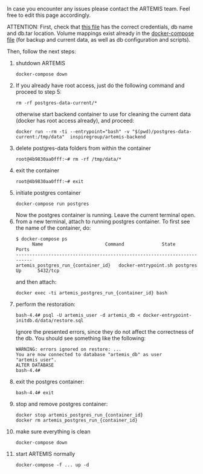 In case you encounter any issues please contact the ARTEMIS team. Feel free to edit this page accordingly.

ATTENTION: First, check that [this file](https://github.com/FORTH-ICS-INSPIRE/artemis/blob/master/other/db/data/restore.sql) has the correct credentials, db name and db.tar location. Volume mappings exist already in the [docker-compose file](https://github.com/FORTH-ICS-INSPIRE/artemis/blob/master/docker-compose.yaml#L123) (for backup and current data, as well as db configuration and scripts).

Then, follow the next steps:
1. shutdown ARTEMIS
   ```
   docker-compose down
   ```
2. If you already have root access, just do the following command and proceed to step 5:
   ```
   rm -rf postgres-data-current/*
   ```
   otherwise start backend container to use for cleaning the current data (docker has root access already), and proceed:
   ```
   docker run --rm -ti --entrypoint="bash" -v "$(pwd)/postgres-data-current:/tmp/data"  inspiregroup/artemis-backend
   ```
3. delete postgres-data folders from within the container
   ```
   root@4b9830aa0fff:~# rm -rf /tmp/data/*
   ```
4. exit the container
   ```
   root@4b9830aa0fff:~# exit
   ```
5. initiate postgres container
   ```
   docker-compose run postgres
   ```
   Now the postgres container is running. Leave the current terminal open.
6. from a new terminal, attach to running postgres container. To first see the name of the container, do:
   ```
   $ docker-compose ps
         Name                       Command              State    Ports
   -------------------------------------------------------------------------
   artemis_postgres_run_{container_id}   docker-entrypoint.sh postgres   Up      5432/tcp
   ```
   and then attach:
   ```
   docker exec -ti artemis_postgres_run_{container_id} bash
   ```
7. perform the restoration:
   ```
   bash-4.4# psql -U artemis_user -d artemis_db < docker-entrypoint-initdb.d/data/restore.sql
   ```
   Ignore the presented errors, since they do not affect the correctness of the db. You should see something like the following:
   ```
   WARNING: errors ignored on restore: ...
   You are now connected to database "artemis_db" as user "artemis_user".
   ALTER DATABASE
   bash-4.4#
   ```
8. exit the postgres container:
   ```
   bash-4.4# exit
   ```
9. stop and remove postgres container:
   ```
   docker stop artemis_postgres_run_{container_id}
   docker rm artemis_postgres_run_{container_id}
   ```
10. make sure everything is clean
    ```
    docker-compose down
    ```
11. start ARTEMIS normally
    ```
    docker-compose -f ... up -d
    ```
